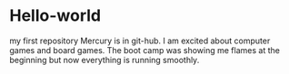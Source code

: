 # Hello-world
my first repository
Mercury is in git-hub. I am excited about computer games and board games.
The boot camp was showing me flames at the beginning but now everything is running smoothly.
